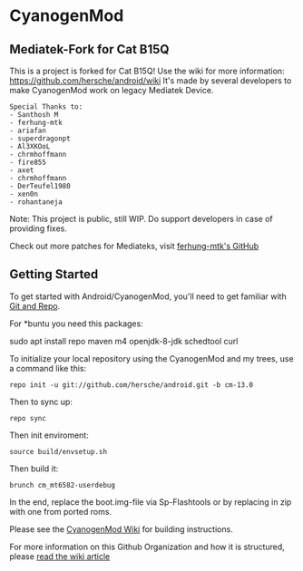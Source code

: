 CyanogenMod
===========

Mediatek-Fork for Cat B15Q
------------------
This is a project is forked for Cat B15Q! Use the wiki for more information: https://github.com/hersche/android/wiki
It's made by several developers to make CyanogenMod work on legacy Mediatek Device.

    Special Thanks to:
    - Santhosh M
    - ferhung-mtk
    - ariafan 
    - superdragonpt
    - Al3XKOoL
    - chrmhoffmann
    - fire855
    - axet
    - chrmhoffmann
    - DerTeufel1980
    - xen0n
    - rohantaneja

Note: This project is public, still WIP. Do support developers in case of providing fixes.

Check out more patches for Mediateks, visit [ferhung-mtk's GitHub](https://github.com/ferhung-mtk/)


Getting Started
---------------

To get started with Android/CyanogenMod, you'll need to get
familiar with [Git and Repo](http://source.android.com/source/using-repo.html).

For *buntu you need this packages:

sudo apt install repo maven m4 openjdk-8-jdk schedtool curl

To initialize your local repository using the CyanogenMod and my trees, use a command like this:

    repo init -u git://github.com/hersche/android.git -b cm-13.0

Then to sync up:

    repo sync
    
Then init enviroment:

    source build/envsetup.sh

Then build it:

    brunch cm_mt6582-userdebug
    
In the end, replace the boot.img-file via Sp-Flashtools or by replacing in zip with one from ported roms.


Please see the [CyanogenMod Wiki](http://wiki.cyanogenmod.org/) for building instructions.

For more information on this Github Organization and how it is structured, 
please [read the wiki article](http://wiki.cyanogenmod.org/w/Github_Organization)
